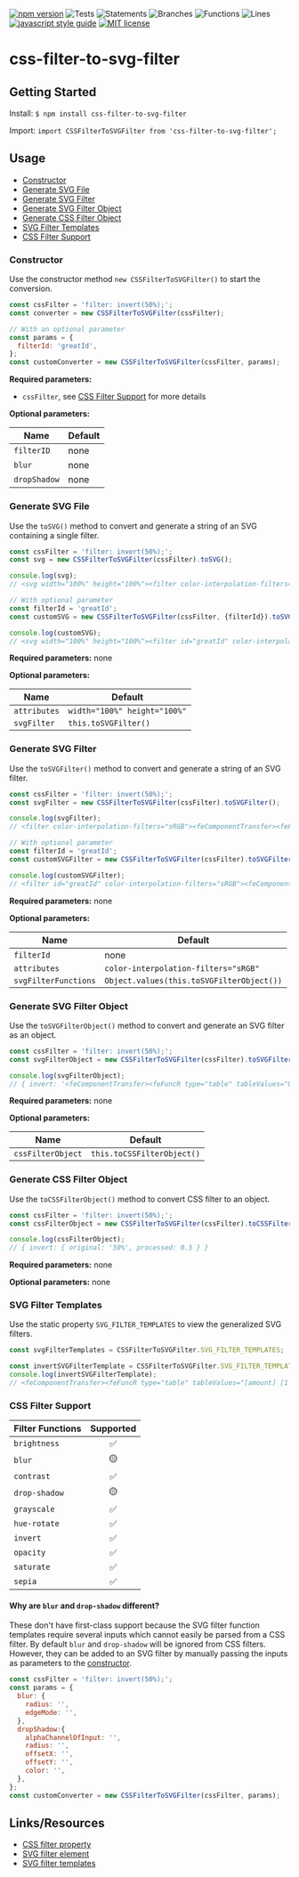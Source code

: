 [![npm version](https://badge.fury.io/js/css-filter-to-svg-filter.svg)](http://badge.fury.io/js/css-filter-to-svg-filter)
![Tests](https://img.shields.io/badge/tests-mocha-8d6748)
![Statements](https://img.shields.io/badge/statements-100%25-brightgreen.svg?style=flat)
![Branches](https://img.shields.io/badge/branches-100%25-brightgreen.svg?style=flat)
![Functions](https://img.shields.io/badge/functions-100%25-brightgreen.svg?style=flat)
![Lines](https://img.shields.io/badge/lines-100%25-brightgreen.svg?style=flat)
[![javascript style guide](https://img.shields.io/badge/code_style-standard-f3df49.svg)](https://standardjs.com)
[![MIT license](https://img.shields.io/badge/license-MIT-blue.svg)](LICENSE)

# css-filter-to-svg-filter

## Getting Started

Install: `$ npm install css-filter-to-svg-filter`

Import: `import CSSFilterToSVGFilter from 'css-filter-to-svg-filter';`

## Usage

- [Constructor](#constructor)
- [Generate SVG File](#generate-svg-file)
- [Generate SVG Filter](#generate-svg-filter)
- [Generate SVG Filter Object](#generate-svg-filter-object)
- [Generate CSS Filter Object](#generate-css-filter-object)
- [SVG Filter Templates](#svg-filter-templates)
- [CSS Filter Support](#css-filter-support)

### Constructor

Use the constructor method `new CSSFilterToSVGFilter()` to start the conversion.

```javascript
const cssFilter = 'filter: invert(50%);';
const converter = new CSSFilterToSVGFilter(cssFilter);

// With an optional parameter
const params = {
  filterId: 'greatId',
};
const customConverter = new CSSFilterToSVGFilter(cssFilter, params);
```

**Required parameters:**

- `cssFilter`, see [CSS Filter Support](#css-filter-support) for more details

**Optional parameters:**

|Name        |Default|
|------------|-------|
|`filterID`  |none   |
|`blur`      |none   |
|`dropShadow`|none   |

### Generate SVG File

Use the `toSVG()` method to convert and generate a string of an SVG containing a single filter.

```javascript
const cssFilter = 'filter: invert(50%);';
const svg = new CSSFilterToSVGFilter(cssFilter).toSVG();

console.log(svg);
// <svg width="100%" height="100%"><filter color-interpolation-filters="sRGB"><feComponentTransfer><feFuncR type="table" tableValues="0.5 0.5"/><feFuncG type="table" tableValues="0.5 0.5"/><feFuncB type="table" tableValues="0.5 0.5"/></feComponentTransfer></filter></svg>

// With optional parameter
const filterId = 'greatId';
const customSVG = new CSSFilterToSVGFilter(cssFilter, {filterId}).toSVG();

console.log(customSVG);
// <svg width="100%" height="100%"><filter id="greatId" color-interpolation-filters="sRGB"><feComponentTransfer><feFuncR type="table" tableValues="0.5 0.5"/><feFuncG type="table" tableValues="0.5 0.5"/><feFuncB type="table" tableValues="0.5 0.5"/></feComponentTransfer></filter></svg>
```

**Required parameters:** none

**Optional parameters:**

|Name                |Default                     |
|--------------------|----------------------------|
|`attributes`        |`width="100%" height="100%"`|
|`svgFilter`         |`this.toSVGFilter()`        |

### Generate SVG Filter

Use the `toSVGFilter()` method to convert and generate a string of an SVG filter.

```javascript
const cssFilter = 'filter: invert(50%);';
const svgFilter = new CSSFilterToSVGFilter(cssFilter).toSVGFilter();

console.log(svgFilter);
// <filter color-interpolation-filters="sRGB"><feComponentTransfer><feFuncR type="table" tableValues="0.5 0.5"/><feFuncG type="table" tableValues="0.5 0.5"/><feFuncB type="table" tableValues="0.5 0.5"/></feComponentTransfer></filter>

// With optional parameter
const filterId = 'greatId';
const customSVGFilter = new CSSFilterToSVGFilter(cssFilter).toSVGFilter({filterId});

console.log(customSVGFilter);
// <filter id="greatId" color-interpolation-filters="sRGB"><feComponentTransfer><feFuncR type="table" tableValues="0.5 0.5"/><feFuncG type="table" tableValues="0.5 0.5"/><feFuncB type="table" tableValues="0.5 0.5"/></feComponentTransfer></filter>
```

**Required parameters:** none

**Optional parameters:**

|Name                |Default                                  |
|--------------------|-----------------------------------------|
|`filterId`          |none                                     |
|`attributes`        |`color-interpolation-filters="sRGB"`     |
|`svgFilterFunctions`|`Object.values(this.toSVGFilterObject())`|

### Generate SVG Filter Object

Use the `toSVGFilterObject()` method to convert and generate an SVG filter as an object.

```javascript
const cssFilter = 'filter: invert(50%);';
const svgFilterObject = new CSSFilterToSVGFilter(cssFilter).toSVGFilterObject();

console.log(svgFilterObject);
// { invert: '<feComponentTransfer><feFuncR type="table" tableValues="0.5 0.5"/><feFuncG type="table" tableValues="0.5 0.5"/><feFuncB type="table" tableValues="0.5 0.5"/></feComponentTransfer>' }
```

**Required parameters:** none

**Optional parameters:**

|Name             |Default                   |
|-----------------|--------------------------|
|`cssFilterObject`|`this.toCSSFilterObject()`|

### Generate CSS Filter Object

Use the `toCSSFilterObject()` method to convert CSS filter to an object.

```javascript
const cssFilter = 'filter: invert(50%);';
const cssFilterObject = new CSSFilterToSVGFilter(cssFilter).toCSSFilterObject();

console.log(cssFilterObject);
// { invert: { original: '50%', processed: 0.5 } }
```

**Required parameters:** none

**Optional parameters:** none

### SVG Filter Templates

Use the static property `SVG_FILTER_TEMPLATES` to view the generalized SVG filters.

```javascript
const svgFilterTemplates = CSSFilterToSVGFilter.SVG_FILTER_TEMPLATES;

const invertSVGFilterTemplate = CSSFilterToSVGFilter.SVG_FILTER_TEMPLATES['invert']['template'];
console.log(invertSVGFilterTemplate);
// <feComponentTransfer><feFuncR type="table" tableValues="[amount] [1 - amount]"/><feFuncG type="table" tableValues="[amount] [1 - amount]"/><feFuncB type="table" tableValues="[amount] [1 - amount]"/></feComponentTransfer>'
```

### CSS Filter Support

|Filter Functions|Supported|
|----------------|:-------:|
|`brightness`    |✅       |
|`blur`          |🟡       |
|`contrast`      |✅       |
|`drop-shadow`   |🟡       |
|`grayscale`     |✅       |
|`hue-rotate`    |✅       |
|`invert`        |✅       |
|`opacity`       |✅       |
|`saturate`      |✅       |
|`sepia`         |✅       |

#### Why are `blur` and `drop-shadow` different?

These don't have first-class support because the SVG filter function templates require several inputs which cannot easily be parsed from a CSS filter. By default `blur` and `drop-shadow` will be ignored from CSS filters. However, they can be added to an SVG filter by manually passing the inputs as parameters to the [constructor](#constructor).

```javascript
const cssFilter = 'filter: invert(50%);';
const params = {
  blur: {
    radius: '',
    edgeMode: '',
  },
  dropShadow:{
    alphaChannelOfInput: '',
    radius: '',
    offsetX: '',
    offsetY: '',
    color: '',
  },
};
const customConverter = new CSSFilterToSVGFilter(cssFilter, params);
```

## Links/Resources

- [CSS filter property](https://developer.mozilla.org/en-US/docs/Web/CSS/filter)
- [SVG filter element](https://developer.mozilla.org/en-US/docs/Web/SVG/Element/filter)
- [SVG filter templates](https://www.w3.org/TR/filter-effects-1/#FilterPrimitiveRepresentation)
